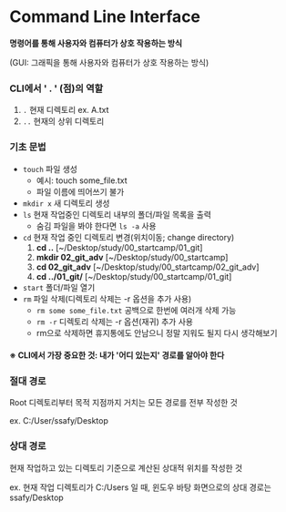 # Command Line Interface
**명령어를 통해 사용자와 컴퓨터가 상호 작용하는 방식**

(GUI: 그래픽을 통해 사용자와 컴퓨터가 상호 작용하는 방식)

### CLI에서 ' . ' (점)의 역할
1. `.` 현재 디렉토리 ex. A.txt
2. `..` 현재의 상위 디렉토리

### 기초 문법
- `touch` 파일 생성
  - 예시: touch some_file.txt
  - 파일 이름에 띄어쓰기 불가
- `mkdir x` 새 디렉토리 생성
- `ls` 현재 작업중인 디렉토리 내부의 폴더/파일 목록을 출력
  - 숨김 파일을 봐야 한다면 `ls -a` 사용
- `cd` 현재 작업 중인 디렉토리 변경(위치이동; change directory)
  1. **cd ..** [~/Desktop/study/00_startcamp/01_git]
  2. **mkdir 02_git_adv** [~/Desktop/study/00_startcamp]
  3. **cd 02_git_adv** [~/Desktop/study/00_startcamp/02_git_adv]
  4. **cd ../01_git/** [~/Desktop/study/00_startcamp/01_git]
- `start` 폴더/파일 열기
- `rm` 파일 삭제(디렉토리 삭제는 -r 옵션을 추가 사용)
  - `rm some some_file.txt` 공백으로 한번에 여러개 삭제 가능
  - `rm -r` 디렉토리 삭제는 -r 옵션(재귀) 추가 사용
  - rm으로 삭제하면 휴지통에도 안남으니 정말 지워도 될지 다시 생각해보기

#### ※ CLI에서 가장 중요한 것: 내가 '어디 있는지' 경로를 알아야 한다

### 절대 경로
Root 디렉토리부터 목적 지점까지 거치는 모든 경로를 전부 작성한 것 

ex. C:/User/ssafy/Desktop

### 상대 경로
현재 작업하고 있는 디렉토리 기준으로 계산된 상대적 위치를 작성한 것

ex. 현재 작업 디렉토리가 C:/Users 일 때, 윈도우 바탕 화면으로의 상대 경로는 ssafy/Desktop
